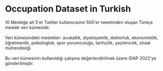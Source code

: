 # Occupation Dataset in Turkish
10 Mesleğe ait 5'er Twitter kullanıcısının 500'er tweetinden oluşan Türkçe meslek veri kümesidir.
<br/><br/>
Veri kümesindeki meslekler: avukatlık, diyetisyenlik, doktorluk, ekonomistlik, öğretmenlik, psikologluk, spor yorumculuğu, tarihçilik, yazılımcılık, ziraat mühendisliği
<br/><br/>
Bu veri kümesinin kullanıldığı çalışma değerlendirilmek üzere IDAP 2022'ye gönderilmiştir.
